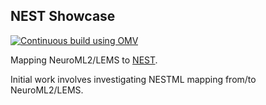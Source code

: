 ## NEST Showcase

[![Continuous build using OMV](https://github.com/OpenSourceBrain/NESTShowcase/actions/workflows/omv-ci.yml/badge.svg)](https://github.com/OpenSourceBrain/NESTShowcase/actions/workflows/omv-ci.yml)

Mapping NeuroML2/LEMS to [NEST](https://www.nest-initiative.org/). 

Initial work involves investigating NESTML mapping from/to NeuroML2/LEMS.

